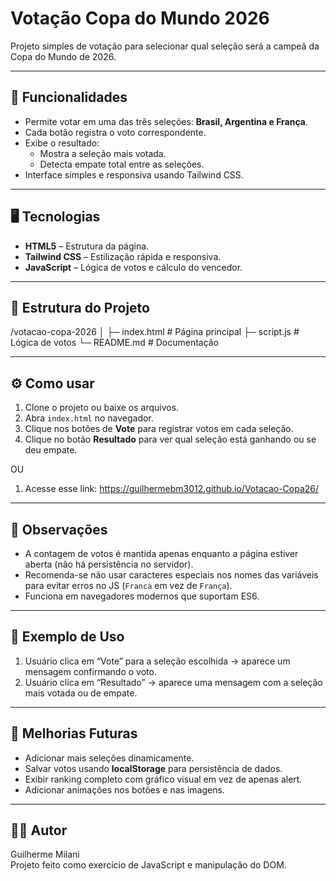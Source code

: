 # Votação Copa do Mundo 2026

Projeto simples de votação para selecionar qual seleção será a campeã da Copa do Mundo de 2026.  

---

## 🎯 Funcionalidades

- Permite votar em uma das três seleções: **Brasil, Argentina e França**.
- Cada botão registra o voto correspondente.
- Exibe o resultado:
  - Mostra a seleção mais votada.
  - Detecta empate total entre as seleções.
- Interface simples e responsiva usando Tailwind CSS.

---

## 🖥️ Tecnologias

- **HTML5** – Estrutura da página.
- **Tailwind CSS** – Estilização rápida e responsiva.
- **JavaScript** – Lógica de votos e cálculo do vencedor.

---

## 📂 Estrutura do Projeto
/votacao-copa-2026
│
├─ index.html # Página principal
├─ script.js # Lógica de votos
└─ README.md # Documentação

---

## ⚙️ Como usar

1. Clone o projeto ou baixe os arquivos.  
2. Abra `index.html` no navegador.  
3. Clique nos botões de **Vote** para registrar votos em cada seleção.  
4. Clique no botão **Resultado** para ver qual seleção está ganhando ou se deu empate.

OU

1. Acesse esse link: https://guilhermebm3012.github.io/Votacao-Copa26/

---

## 🔧 Observações

- A contagem de votos é mantida apenas enquanto a página estiver aberta (não há persistência no servidor).  
- Recomenda-se não usar caracteres especiais nos nomes das variáveis para evitar erros no JS (`Franca` em vez de `França`).  
- Funciona em navegadores modernos que suportam ES6.

---

## 📝 Exemplo de Uso

1. Usuário clica em “Vote” para a seleção escolhida → aparece um mensagem confirmando o voto.  
2. Usuário clica em “Resultado” → aparece uma mensagem com a seleção mais votada ou de empate.

---

## 📌 Melhorias Futuras

- Adicionar mais seleções dinamicamente.  
- Salvar votos usando **localStorage** para persistência de dados.  
- Exibir ranking completo com gráfico visual em vez de apenas alert.  
- Adicionar animações nos botões e nas imagens.  

---

## 👨‍💻 Autor

Guilherme Milani  
Projeto feito como exercício de JavaScript e manipulação do DOM.



